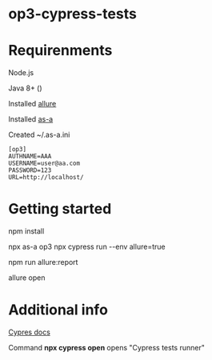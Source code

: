 # op3-cypress-tests

# Requirenments

Node.js

Java 8+ ()

Installed [allure](https://docs.qameta.io/allure/#_installing_a_commandline)

Installed [as-a](https://github.com/bahmutov/as-a)

Created ~/.as-a.ini
```
[op3]
AUTHNAME=AAA
USERNAME=user@aa.com
PASSWORD=123
URL=http://localhost/
```

# Getting started

npm install 

npx as-a op3 npx cypress run --env allure=true

npm run allure:report

allure open

# Additional info

[Cypres docs](https://docs.cypress.io/guides/overview/why-cypress)

Command **npx cypress open** opens "Cypress tests runner"
